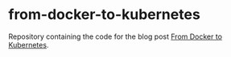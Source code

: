 # from-docker-to-kubernetes
Repository containing the code for the blog post [From Docker to Kubernetes](https://dantegates.github.io/2018/05/24/From-Docker-to-Kubernetes.html).
